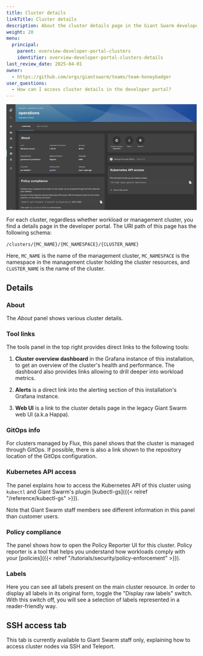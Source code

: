 ```yaml
---
title: Cluster details
linkTitle: Cluster details
description: About the cluster details page in the Giant Swarm developer portal.
weight: 20
menu:
  principal:
    parent: overview-developer-portal-clusters
    identifier: overview-developer-portal-clusters-details
last_review_date: 2025-04-01
owner:
  - https://github.com/orgs/giantswarm/teams/team-honeybadger
user_questions:
  - How can I access cluster details in the developer portal?
---
```


![Cluster details page](./cluster-details.png)

For each cluster, regardless whether workload or management cluster, you find a details page in the developer portal. The URI path of this page has the following schema:

```nohighlight
/clusters/{MC_NAME}/{MC_NAMESPACE}/{CLUSTER_NAME}
```

Here, `MC_NAME` is the name of the management cluster, `MC_NAMESPACE` is the namespace in the management cluster holding the cluster resources, and `CLUSTER_NAME` is the name of the cluster.

## Details

### About

The _About_ panel shows various cluster details.

<!-- TODO: explain in more detail -->

### Tool links

The tools panel in the top right provides direct links to the following tools:

1. **Cluster overview dashboard** in the Grafana instance of this installation, to get an overview of the cluster's health and performance. The dashboard also provides links allowing to drill deeper into workload metrics.

2. **Alerts** is a direct link into the alerting section of this installation's Grafana instance.

3. **Web UI** is a link to the cluster details page in the legacy Giant Swarm web UI (a.k.a Happa).

### GitOps info

For clusters managed by Flux, this panel shows that the cluster is managed through GitOps. If possible, there is also a link shown to the repository location of the GitOps configuration.

<!-- TODO: explain what conditions have to be met. Ideally link to a dedicated article. -->

### Kubernetes API access

The panel explains how to access the Kubernetes API of this cluster using `kubectl` and Giant Swarm's plugin [kubectl-gs]({{< relref "/reference/kubectl-gs" >}}).

Note that Giant Swarm staff members see different information in this panel than customer users.

### Policy compliance

The panel shows how to open the Policy Reporter UI for this cluster. Policy reporter is a tool that helps you understand how workloads comply with your [policies]({{< relref "/tutorials/security/policy-enforcement" >}}).

### Labels

Here you can see all labels present on the main cluster resource. In order to display all labels in its original form, toggle the "Display raw labels" switch. With this switch off, you will see a selection of labels represented in a reader-friendly way.

<!--  Related: https://github.com/giantswarm/roadmap/issues/3822 -- please link documentation here once implemented -->

## SSH access tab

This tab is currently available to Giant Swarm staff only, explaining how to access cluster nodes via SSH and Teleport.
